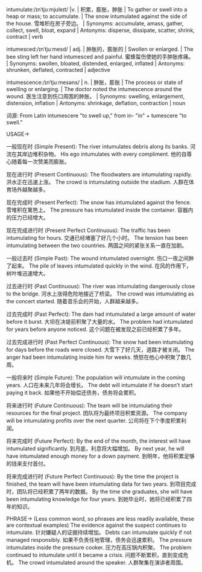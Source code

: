 intumulate:/ɪnˈtjuːmjʊleɪt/ |v. | 积累，膨胀，肿胀 | To gather or swell into a heap or mass; to accumulate. | The snow intumulated against the side of the house. 雪堆积在房子旁边。 | Synonyms: accumulate, amass, gather, collect, swell, bloat, expand | Antonyms: disperse, dissipate, scatter, shrink, contract | verb

intumesced:/ɪnˈtjuːmesd/ | adj. | 肿胀的，膨胀的 | Swollen or enlarged. |  The bee sting left her hand intumesced and painful. 蜜蜂蜇伤使她的手肿胀疼痛。 | Synonyms: swollen, bloated, distended, enlarged, inflated | Antonyms: shrunken, deflated, contracted | adjective

intumescence:/ɪnˈtjuːmesəns/ | n. | 肿胀，膨胀 | The process or state of swelling or enlarging. | The doctor noted the intumescence around the wound. 医生注意到伤口周围的肿胀。 | Synonyms: swelling, enlargement, distension, inflation | Antonyms: shrinkage, deflation, contraction | noun

词源: From Latin intumescere "to swell up," from in- "in" + tumescere "to swell."

USAGE->

一般现在时 (Simple Present):
The river intumulates debris along its banks. 河流在其岸边堆积杂物。
His ego intumulates with every compliment. 他的自尊心随着每一次赞美而膨胀。


现在进行时 (Present Continuous):
The floodwaters are intumulating rapidly. 洪水正在迅速上涨。
The crowd is intumulating outside the stadium.  人群在体育场外越聚越多。


现在完成时 (Present Perfect):
The snow has intumulated against the fence. 雪堆积在篱笆上。
The pressure has intumulated inside the container. 容器内的压力已经增大。


现在完成进行时 (Present Perfect Continuous):
The traffic has been intumulating for hours.  交通已经堵塞了好几个小时。
The tension has been intumulating between the two countries. 两国之间的紧张关系一直在加剧。


一般过去时 (Simple Past):
The wound intumulated overnight. 伤口一夜之间肿了起来。
The pile of leaves intumulated quickly in the wind.  在风的作用下，树叶堆迅速增大。


过去进行时 (Past Continuous):
The river was intumulating dangerously close to the bridge. 河水上涨得危险地接近了桥梁。
The crowd was intumulating as the concert started.  随着音乐会的开始，人群越来越多。


过去完成时 (Past Perfect):
The dam had intumulated a large amount of water before it burst. 大坝在决堤前积聚了大量的水。
The problem had intumulated for years before anyone noticed.  这个问题在被发现之前已经积累了多年。


过去完成进行时 (Past Perfect Continuous):
The snow had been intumulating for days before the roads were closed.  大雪下了好几天，道路才被关闭。
The anger had been intumulating inside him for weeks.  愤怒在他心中积聚了数几周。


一般将来时 (Simple Future):
The population will intumulate in the coming years. 人口在未来几年将会增长。
The debt will intumulate if he doesn't start paying it back. 如果他不开始偿还债务，债务将会累积。


将来进行时 (Future Continuous):
The team will be intumulating their resources for the final project.  团队将为最终项目积累资源。
The company will be intumulating profits over the next quarter. 公司将在下个季度积累利润。


将来完成时 (Future Perfect):
By the end of the month, the interest will have intumulated significantly.  到月底，利息将大幅增加。
By next year, he will have intumulated enough money for a down payment.  到明年，他将积累足够的钱来支付首付。


将来完成进行时 (Future Perfect Continuous):
By the time the project is finished, the team will have been intumulating data for two years.  到项目完成时，团队将已经积累了两年的数据。
By the time she graduates, she will have been intumulating knowledge for four years.  到她毕业时，她将已经积累了四年的知识。



PHRASE-> (Less common word, so phrases are less readily available, these are contextual examples)
The evidence against the suspect continues to intumulate.  针对嫌疑人的证据持续增加。
Debts can intumulate quickly if not managed responsibly. 如果不负责任地管理，债务会迅速累积。
The pressure intumulates inside the pressure cooker. 压力在高压锅内积聚。
The problem continued to intumulate until it became a crisis.  问题不断累积，直到变成危机。
The crowd intumulated around the speaker.  人群聚集在演讲者周围。
